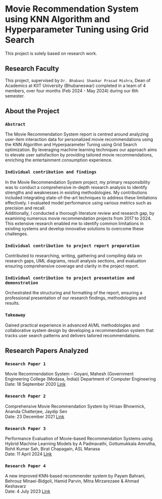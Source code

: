 # Movie Recommendation System using KNN Algorithm and Hyperparameter Tuning using Grid Search

This project is solely based on research work.

## Research Faculty

This project, supervised by `Dr. Bhabani Shankar Prasad Mishra`, Dean of Academics at KIIT University (Bhubaneswar) completed in a team of 4 members, over four months (Feb 2024 - May 2024) during our 6th semester. 

## About the Project

### `Abstract` 

The Movie Recommendation System report is centred around analyzing user-item interaction data for personalized movie recommendations using the KNN Algorithm and Hyperparameter Tuning using Grid Search optimization. By leveraging machine learning techniques our approach aims to elevate user satisfaction by providing tailored movie
recommendations, enriching the entertainment consumption experience. 

### `Individual contribution and findings`

In the Movie Recommendation System project, my primary responsibility was to conduct a comprehensive in-depth research analysis to identify strengths and weaknesses in existing methodologies. My contributions included integrating state-of-the-art techniques to address these limitations effectively. I evaluated model performance using various metrics such as precision and recall.\
Additionally, I conducted a thorough literature review and research gap, by examining numerous movie recommendation projects from 2017 to 2024. This extensive research
enabled me to identify common limitations in existing systems and develop innovative solutions to overcome these challenges. 

### `Individual contribution to project report preparation`

Contributed to researching, writing, gathering and compiling data on research gaps, UML diagrams, result analysis sections, and evaluation ensuring comprehensive coverage and clarity in the project report. 

### `Individual contribution to project presentation and demonstration`

Orchestrated the structuring and formatting of the report, ensuring a professional presentation of our research findings, methodologies and results.

### `Takeaway`

Gained practical experience in advanced AI/ML methodologies and collaborative system design by developing a recommendation system that tracks user search patterns and delivers tailored recommendations.

## Research Papers Analyzed

### `Research Paper 1`

Movie Recommendation System - Goyani, Mahesh (Government Engineering College (Modasa, Índia)) Department of Computer Engineering \
Date: 18 September 2020 [Link](https://www.researchgate.net/publication/347627362_A_review_of_movie_recommendation_system_Limitations_Survey_and_Challenges)

### `Research Paper 2`

Comprehensive Movie Recommendation System by Hrisav Bhowmick, Ananda Chatterjee, Jaydip Sen \
Date: 23 December 2021 [Link](https://www.researchgate.net/publication/357301907_Comprehensive_Movie_Recommendation_System)

### `Research Paper 3`

Performance Evaluation of Movie-based Recommendation Systems using Hybrid Machine Learning Models by A Padmavathi, Gottumukkala Amrutha, Rohit Kumar Sah, Birat Chapagain, ASL Manasa \
Date: 11 April 2024 [Link](https://www.researchgate.net/publication/379762808_Performance_Evaluation_of_Movie-based_Recommendation_Systems_using_Hybrid_Machine_Learning_Models)

### `Research Paper 4`

A new improved KNN-based recommender system by Payam Bahrani, Behrouz Minaei-Bidgoli, Hamid Parvin, Mitra Mirzarezaee & Ahmad Keshavarz \
Date: 4 July 2023 [Link](https://www.researchgate.net/publication/372106040_A_new_improved_KNN-based_recommender_system)

